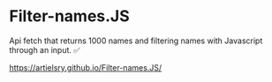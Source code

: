 # Filter-names.JS

Api fetch that returns 1000 names and filtering names with Javascript through an input. :white_check_mark:

https://artielsry.github.io/Filter-names.JS/
